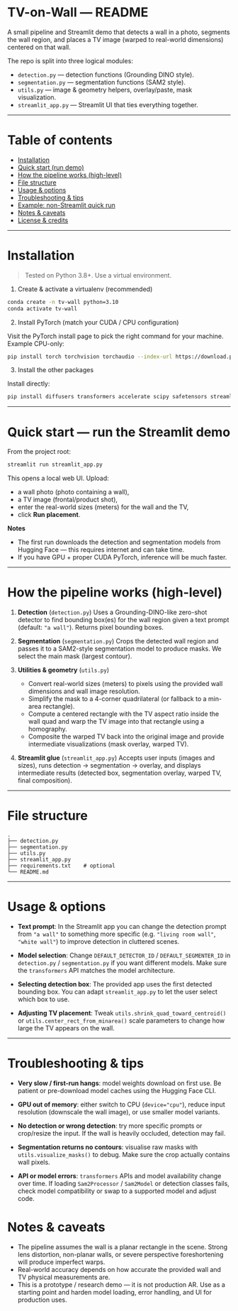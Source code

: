 # TV-on-Wall — README

A small pipeline and Streamlit demo that detects a wall in a photo, segments the wall region, and places a TV image (warped to real-world dimensions) centered on that wall.

The repo is split into three logical modules:

* `detection.py` — detection functions (Grounding DINO style).
* `segmentation.py` — segmentation functions (SAM2 style).
* `utils.py` — image & geometry helpers, overlay/paste, mask visualization.
* `streamlit_app.py` — Streamlit UI that ties everything together.

---

# Table of contents

* [Installation](#installation)
* [Quick start (run demo)](#quick-start-run-demo)
* [How the pipeline works (high-level)](#how-the-pipeline-works-high-level)
* [File structure](#file-structure)
* [Usage & options](#usage--options)
* [Troubleshooting & tips](#troubleshooting--tips)
* [Example: non-Streamlit quick run](#example-non-streamlit-quick-run)
* [Notes & caveats](#notes--caveats)
* [License & credits](#license--credits)

---

# Installation

> Tested on Python 3.8+. Use a virtual environment.

1. Create & activate a virtualenv (recommended)

```bash
conda create -n tv-wall python=3.10
conda activate tv-wall
```

2. Install PyTorch (match your CUDA / CPU configuration)

Visit the PyTorch install page to pick the right command for your machine. Example CPU-only:

```bash
pip install torch torchvision torchaudio --index-url https://download.pytorch.org/whl/cpu
```

3. Install the other packages

Install directly:

```bash
pip install diffusers transformers accelerate scipy safetensors streamlit opencv-python pillow numpy
```
---

# Quick start — run the Streamlit demo

From the project root:

```bash
streamlit run streamlit_app.py
```

This opens a local web UI. Upload:

* a wall photo (photo containing a wall),
* a TV image (frontal/product shot),
* enter the real-world sizes (meters) for the wall and the TV,
* click **Run placement**.

**Notes**

* The first run downloads the detection and segmentation models from Hugging Face — this requires internet and can take time.
* If you have GPU + proper CUDA PyTorch, inference will be much faster.

---

# How the pipeline works (high-level)

1. **Detection** (`detection.py`)
   Uses a Grounding-DINO-like zero-shot detector to find bounding box(es) for the wall region given a text prompt (default: `"a wall"`). Returns pixel bounding boxes.

2. **Segmentation** (`segmentation.py`)
   Crops the detected wall region and passes it to a SAM2-style segmentation model to produce masks. We select the main mask (largest contour).

3. **Utilities & geometry** (`utils.py`)

   * Convert real-world sizes (meters) to pixels using the provided wall dimensions and wall image resolution.
   * Simplify the mask to a 4-corner quadrilateral (or fallback to a min-area rectangle).
   * Compute a centered rectangle with the TV aspect ratio inside the wall quad and warp the TV image into that rectangle using a homography.
   * Composite the warped TV back into the original image and provide intermediate visualizations (mask overlay, warped TV).

4. **Streamlit glue** (`streamlit_app.py`)
   Accepts user inputs (images and sizes), runs detection → segmentation → overlay, and displays intermediate results (detected box, segmentation overlay, warped TV, final composition).

---

# File structure

```
.
├── detection.py
├── segmentation.py
├── utils.py
├── streamlit_app.py
├── requirements.txt    # optional
└── README.md
```

---

# Usage & options

* **Text prompt**: In the Streamlit app you can change the detection prompt from `"a wall"` to something more specific (e.g. `"living room wall"`, `"white wall"`) to improve detection in cluttered scenes.

* **Model selection**: Change `DEFAULT_DETECTOR_ID` / `DEFAULT_SEGMENTER_ID` in `detection.py` / `segmentation.py` if you want different models. Make sure the `transformers` API matches the model architecture.

* **Selecting detection box**: The provided app uses the first detected bounding box. You can adapt `streamlit_app.py` to let the user select which box to use.

* **Adjusting TV placement**: Tweak `utils.shrink_quad_toward_centroid()` or `utils.center_rect_from_minarea()` scale parameters to change how large the TV appears on the wall.

---

# Troubleshooting & tips

* **Very slow / first-run hangs**: model weights download on first use. Be patient or pre-download model caches using the Hugging Face CLI.

* **GPU out of memory**: either switch to CPU (`device="cpu"`), reduce input resolution (downscale the wall image), or use smaller model variants.

* **No detection or wrong detection**: try more specific prompts or crop/resize the input. If the wall is heavily occluded, detection may fail.

* **Segmentation returns no contours**: visualise raw masks with `utils.visualize_masks()` to debug. Make sure the crop actually contains wall pixels.

* **API or model errors**: `transformers` APIs and model availability change over time. If loading `Sam2Processor` / `Sam2Model` or detection classes fails, check model compatibility or swap to a supported model and adjust code.

# Notes & caveats

* The pipeline assumes the wall is a planar rectangle in the scene. Strong lens distortion, non-planar walls, or severe perspective foreshortening will produce imperfect warps.
* Real-world accuracy depends on how accurate the provided wall and TV physical measurements are.
* This is a prototype / research demo — it is not production AR. Use as a starting point and harden model loading, error handling, and UI for production uses.

